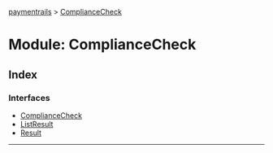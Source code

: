 [paymentrails](../README.md) > [ComplianceCheck](../modules/compliancecheck.md)



# Module: ComplianceCheck

## Index

### Interfaces

* [ComplianceCheck](../interfaces/compliancecheck.compliancecheck-1.md)
* [ListResult](../interfaces/compliancecheck.listresult.md)
* [Result](../interfaces/compliancecheck.result.md)



---

